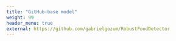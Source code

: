 ```yaml
---
title: "GitHub-base model"
weight: 99
header_menu: true
external: https://github.com/gabrielgozum/RobustFoodDetector
---
```


